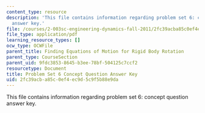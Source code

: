 ```yaml
---
content_type: resource
description: 'This file contains information regarding problem set 6: concept question
  answer key.'
file: /courses/2-003sc-engineering-dynamics-fall-2011/2fc39acba85c0ef4ec9d5c9f5b88e9da_MIT2_003SCF11_pset6CoSol.pdf
file_type: application/pdf
learning_resource_types: []
ocw_type: OCWFile
parent_title: Finding Equations of Motion for Rigid Body Rotation
parent_type: CourseSection
parent_uid: 9fdc3853-8645-b3ee-78bf-504125c7ccf2
resourcetype: Document
title: Problem Set 6 Concept Question Answer Key
uid: 2fc39acb-a85c-0ef4-ec9d-5c9f5b88e9da
---
```

This file contains information regarding problem set 6: concept question answer key.

